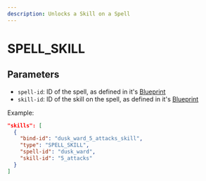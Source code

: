 ```yaml
---
description: Unlocks a Skill on a Spell
---
```


# SPELL\_SKILL

## Parameters

* `spell-id`: ID of the spell, as defined in it's [Blueprint](https://app.gitbook.com/s/PEypf6i3dQewsaETmwpg/tiered-object/implementations/spell)
* `skill-id`: ID of the skill on the spell, as defined in it's [Blueprint](https://app.gitbook.com/s/PEypf6i3dQewsaETmwpg/tiered-object/implementations/spell#skills)

Example:

```json
"skills": [
  {
    "bind-id": "dusk_ward_5_attacks_skill",
    "type": "SPELL_SKILL",
    "spell-id": "dusk_ward",
    "skill-id": "5_attacks"
  }
]
```
